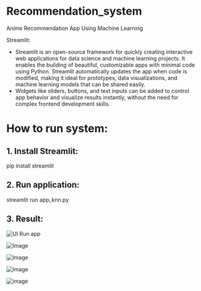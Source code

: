 # Recommendation_system
Anime Recommendation App Using Machine Learning 

Streamlit: 
   - Streamlit is an open-source framework for quickly creating interactive web applications for data science and machine learning projects. It enables the building of beautiful, customizable apps with minimal code using Python. Streamlit automatically updates the app when code is modified, making it ideal for prototypes, data visualizations, and machine learning models that can be shared easily.
   - Widgets like sliders, buttons, and text inputs can be added to control app behavior and visualize results instantly, without the need for complex frontend development skills.


# How to run system:
## 1. Install Streamlit:

pip install streamlit

## 2. Run application:

streamlit run app_knn.py

## 3. Result:

![UI Run app](https://github.com/user-attachments/assets/29dfbba5-38f5-4a32-a369-d57eb84a4db2)

![Image](https://github.com/user-attachments/assets/b44b5625-c0e0-4549-9c24-dba3345f11ea)

![Image](https://github.com/user-attachments/assets/2b8bfbc9-0f41-4fd3-bae4-2b0d9000e1e7)

![Image](https://github.com/user-attachments/assets/6a1c60c9-a6ff-41e4-a525-45bca6d93193)

![image](https://github.com/user-attachments/assets/5ff5722d-119f-4be9-b5bf-5f1c5f124d46)
